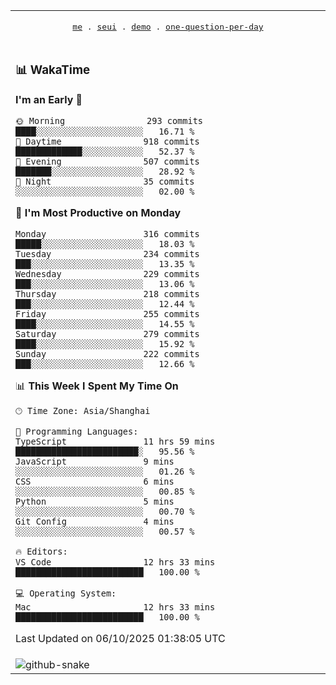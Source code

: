 
<div align="center">

<table>
<tr><td>
  <p align="center">
  <samp>
    <a href="https://github.com/seaeam/seaeam">me</a> .
    <a href="https://github.com/SeaMmMm/se-element">seui</a> .
    <a href="https://github.com/seaeam/project-demo">demo</a> .
    <a href="https://github.com/506-FETL/one-question-per-day">one-question-per-day</a>
    
  </samp>
    </p>
</td></tr>

<tr><td>

### 📊 WakaTime

<!--START_SECTION:waka-->
**I'm an Early 🐤** 

```text
🌞 Morning                293 commits         ████░░░░░░░░░░░░░░░░░░░░░   16.71 % 
🌆 Daytime                918 commits         █████████████░░░░░░░░░░░░   52.37 % 
🌃 Evening                507 commits         ███████░░░░░░░░░░░░░░░░░░   28.92 % 
🌙 Night                  35 commits          ░░░░░░░░░░░░░░░░░░░░░░░░░   02.00 % 
```
📅 **I'm Most Productive on Monday** 

```text
Monday                   316 commits         █████░░░░░░░░░░░░░░░░░░░░   18.03 % 
Tuesday                  234 commits         ███░░░░░░░░░░░░░░░░░░░░░░   13.35 % 
Wednesday                229 commits         ███░░░░░░░░░░░░░░░░░░░░░░   13.06 % 
Thursday                 218 commits         ███░░░░░░░░░░░░░░░░░░░░░░   12.44 % 
Friday                   255 commits         ████░░░░░░░░░░░░░░░░░░░░░   14.55 % 
Saturday                 279 commits         ████░░░░░░░░░░░░░░░░░░░░░   15.92 % 
Sunday                   222 commits         ███░░░░░░░░░░░░░░░░░░░░░░   12.66 % 
```


📊 **This Week I Spent My Time On** 

```text
🕑︎ Time Zone: Asia/Shanghai

💬 Programming Languages: 
TypeScript               11 hrs 59 mins      ████████████████████████░   95.56 % 
JavaScript               9 mins              ░░░░░░░░░░░░░░░░░░░░░░░░░   01.26 % 
CSS                      6 mins              ░░░░░░░░░░░░░░░░░░░░░░░░░   00.85 % 
Python                   5 mins              ░░░░░░░░░░░░░░░░░░░░░░░░░   00.70 % 
Git Config               4 mins              ░░░░░░░░░░░░░░░░░░░░░░░░░   00.57 % 

🔥 Editors: 
VS Code                  12 hrs 33 mins      █████████████████████████   100.00 % 

💻 Operating System: 
Mac                      12 hrs 33 mins      █████████████████████████   100.00 % 
```


 Last Updated on 06/10/2025 01:38:05 UTC
<!--END_SECTION:waka-->
</td></tr>

<tr><td>
  <img alt="github-snake" src="profile-snake-contrib/github-user-contribution.svg"/>
</td></tr>

</table>
